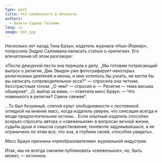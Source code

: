 ```yaml
---
type: post
title: Что свеженького в вечности
authors: 
  - Бхакти Судхир Госвами
lang: ru
image: hot.jpg
---
```


Несколько лет назад Тина Браун, издатель журнала «Нью-Йоркер», попросила Эндрю Салливана написать статью о «религии». Его впечатления об этом разговоре:

«После дежурной лести она перешла к делу. „Мы готовим потрясающий выпуск о религии, Дик Эвидон уже фотографирует некоторых религиозных деятелей и иконы, и мне хотелось бы узнать, не могли бы вы написать сопроводительное эссе?“ — спросила она четким, бесстрастным тоном. „О чем? — спросил я. — Религия — тема весьма обширная“. „О, выбор за вами, — ответила мисс Браун. — Что новенького в религии? Самое свежее“.

…То был безумный, слепой культ злободневности с постоянной оглядкой на мнение масс, когда издатель уверен, что сенсация всегда и везде предпочтительнее истины… Если опытный издатель способен всерьез спросить автора о «свеженьком» в вопросах вечной жизни, судьбы души и смысла существования, поневоле задумываешься, а не ограничено ли этим все, что она, в глубине своей, способна увидеть».

Мисс Браун признана «преобразователем» журнальной индустрии.

Итак, мы не всегда сможем публиковать «свеженькое», но, быть может, — истинное.
